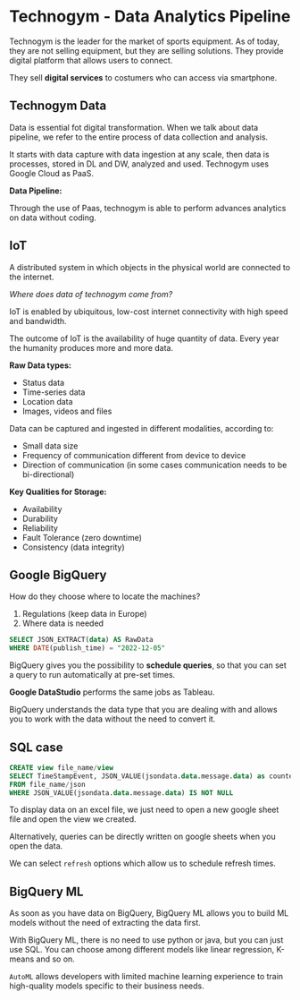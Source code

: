# Technogym - Data Analytics Pipeline

Technogym is the leader for the market of sports equipment. As of today, they are not selling equipment, but they are selling solutions. They provide digital platform that allows users to connect.

They sell **digital services** to costumers who can access via smartphone.

## Technogym Data

Data is essential fot digital transformation.
When we talk about data pipeline, we refer to the entire process of data collection and analysis.

It starts with data capture with data ingestion at any scale, then data is processes, stored in DL and DW, analyzed and used.
Technogym uses Google Cloud as PaaS.

**Data Pipeline:**

Through the use of Paas, technogym is able to perform advances analytics on data without coding.

## IoT

A distributed system in which objects in the physical world are connected to the internet.

*Where does data of technogym come from?*

IoT is enabled by ubiquitous, low-cost internet connectivity with high speed and bandwidth.

The outcome of IoT is the availability of huge quantity of data. Every year the humanity produces more and more data.

**Raw Data types:**

- Status data
- Time-series data
- Location data
- Images, videos and files

Data can be captured and ingested in different modalities, according to:

- Small data size
- Frequency of communication different from device to device
- Direction of communication (in some cases communication needs to be bi-directional)

**Key Qualities for Storage:**

- Availability 
- Durability
- Reliability
- Fault Tolerance (zero downtime)
- Consistency (data integrity)

## Google BigQuery

How do they choose where to locate the machines?

1. Regulations (keep data in Europe)
2. Where data is needed

```sql
SELECT JSON_EXTRACT(data) AS RawData
WHERE DATE(publish_time) = "2022-12-05"
```

BigQuery gives you the possibility to **schedule queries**, so that you can set a query to run automatically at pre-set times.

**Google DataStudio** performs the same jobs as Tableau.

BigQuery understands the data type that you are dealing with and allows you to work with the data without the need to convert it.

## SQL case

```sql
CREATE view file_name/view
SELECT TimeStampEvent, JSON_VALUE(jsondata.data.message.data) as counter
FROM file_name/json
WHERE JSON_VALUE(jsondata.data.message.data) IS NOT NULL
```

To display data on an excel file, we just need to open a new google sheet file and open the view we created.

Alternatively, queries can be directly written on google sheets when you open the data.

We can select `refresh` options which allow us to schedule refresh times.

## BigQuery ML

As soon as you have data on BigQuery, BigQuery ML allows you to build ML models without the need of extracting the data first.

With BigQuery ML, there is no need to use python or java, but you can just use SQL. 
You can choose among different models like linear regression, K-means and so on.

`AutoML` allows developers with limited machine learning experience to train high-quality models specific to their business needs.

